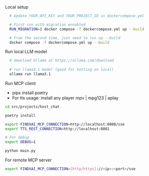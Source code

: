 Local setup

```sh
  # Update YOUR_API_KEY and YOUR_PROJECT_ID in dockercompose.yml

  # First run with migration ennabled
  RUN_MIGRATION=1 docker compose -f dockercompose.yml up --build 

  # From the second time, just need to run up --build
  docker compose -f dockercompose.yml up --build 
```

Run local LLM model
```sh
  # download Ollama at https://ollama.com/download
  
  # run llama3.1 model (good for testing on local)
  ollama run llama3.1
```

Run MCP client

- pipx install poetry
- For tts usage: install any player mpv | mpg123 | aplay

```sh
cd src/projects/host_chat

poetry install

export FINDXAI_MCP_CONNECTION=http://localhost:8080/sse  
export TTS_REST_CONNECTION=http://localhost:8081

# For debug
export DEBUG=1

python main.py

```

For remote MCP server

```sh
export FINDXAI_MCP_CONNECTION=[http/https]://<ip>:<port>/sse  
```